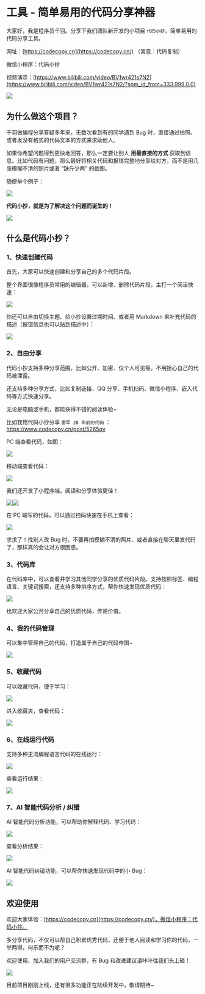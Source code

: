 # 工具 - 简单易用的代码分享神器

大家好，我是程序员千羽。分享下我们团队新开发的小项目 `代码小抄`，简单易用的代码分享工具。

网址：[https://codecopy.cn](https://codecopy.cn/) （寓意：代码复制）

微信小程序：代码小抄

视频演示：[https://www.bilibili.com/video/BV1wr421s7N2](https://www.bilibili.com/video/BV1wr421s7N2/?spm_id_from=333.999.0.0)

![](https://pic.yupi.icu/5563/202404191332836.png)

## **为什么做这个项目？**

千羽做编程分享答疑多年来，无数次看到有的同学遇到 Bug 时，直接通过拍照、或者发没有格式的代码文本的方式来求助他人。

如果你希望问题得到更快地回答，那么一定要让别人 **用最直接的方式** 获取到信息。比如代码有问题，那么最好将相关代码和报错完整地分享给对方，而不是用几张模糊不清的照片或者 “缺斤少两” 的截图。

随便举个例子：

![](https://pic.yupi.icu/5563/202404191332072.png)

**代码小抄，就是为了解决这个问题而诞生的！**

![](https://pic.yupi.icu/5563/202404191332818.png)

## **什么是代码小抄？**

### **1、快速创建代码**

首先，大家可以快速创建和分享自己的多个代码片段。

整个界面很像程序员常用的编辑器，可以新增、删除代码片段，主打一个简洁快速：

![](https://pic.yupi.icu/5563/202404191332888.png)

你还可以自由切换主题、给小抄设置过期时间、或者用 Markdown 来补充代码的描述（报错信息也可以贴到描述中）：

![](https://pic.yupi.icu/5563/202404191332782.png)

### **2、自由分享**

代码小抄支持多种分享范围，比如公开、加密、仅个人可见等，不用担心自己的代码被泄露。

还支持多种分享方式，比如复制链接、QQ 分享、手机扫码、微信小程序、嵌入代码等方式快速分享。

无论是电脑或手机，都能获得不错的阅读体验~

比如我用代码小抄分享 `雷军 28 年前的代码` ：https://www.codecopy.cn/post/5265qv

PC 端查看代码，如图：

![](https://pic.yupi.icu/5563/202404191332850.png)

移动端查看代码：

![](https://pic.yupi.icu/5563/202404191332389.png)

我们还开发了小程序端，阅读和分享体验更佳！

![](https://pic.yupi.icu/5563/202404191332397.jpeg)![](https://pic.yupi.icu/5563/202404191332798.jpeg)

在 PC 端写的代码，可以通过扫码快速在手机上查看：

![](https://pic.yupi.icu/5563/202404191332158.png)

求求了！找别人改 Bug 时，不要再拍模糊不清的照片、或者直接在聊天里发代码了，那样真的会让对方很困惑。

### **3、代码库**

在代码库中，可以查看并学习其他同学分享的优质代码片段。支持按照标签、编程语言、关键词搜索，还支持多种排序方式，帮你快速发现优质代码：

![](https://pic.yupi.icu/5563/202404191332438.png)

也欢迎大家公开分享自己的优质代码，传递价值。

### **4、我的代码管理**

可以集中管理自己的代码，打造属于自己的代码帝国~

![](https://pic.yupi.icu/5563/202404191332544.png)

### **5、收藏代码**

可以收藏代码，便于学习：

![](https://pic.yupi.icu/5563/202404191332570.png)

进入收藏夹，查看代码：

![](https://pic.yupi.icu/5563/202404191332942.png)

### **6、在线运行代码**

支持多种主流编程语言代码的在线运行：

![](https://pic.yupi.icu/5563/202404191332202.png)

查看运行结果：

![](https://pic.yupi.icu/5563/202404191332543.png)

### **7、AI 智能代码分析 / 纠错**

AI 智能代码分析功能，可以帮助你解释代码、学习代码：

![](https://pic.yupi.icu/5563/202404191332890.png)

查看分析结果：

![](https://pic.yupi.icu/5563/202404191332143.png)

AI 智能代码纠错功能，可以帮你快速发现代码中的小 Bug：

![](https://pic.yupi.icu/5563/202404191332613.png)

## **欢迎使用**

欢迎大家体验：[https://codecopy.cn](https://codecopy.cn/)，微信小程序：代码小抄。

多分享代码，不仅可以帮自己积累优秀代码，还便于他人阅读和学习你的代码，一举两得，何乐而不为呢？

欢迎使用、加入我们的用户交流群，有 Bug 和改进建议请咔咔往我们头上砸！

![](https://pic.yupi.icu/5563/202404191332547.png)

目前项目刚刚上线，还有很多功能正在陆续开发中，敬请期待~